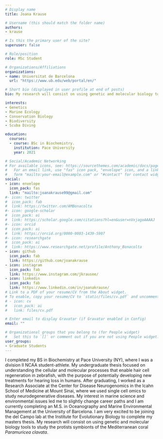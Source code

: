 ```yaml
---
# Display name
title: Joana Krause

# Username (this should match the folder name)
authors:
- krause

# Is this the primary user of the site?
superuser: false

# Role/position
role: MSc Student

# Organizations/Affiliations
organizations:
- name: Universitat de Barcelona
  url: "https://www.ub.edu/web/portal/en/"

# Short bio (displayed in user profile at end of posts)
bio: My research will consist on using genetic and molecular biology tools to study the protists symbionts of the Mediterranean coral *Paramuricea clavata*.

interests:
- Genetics
- Marine Ecology
- Conservation Biology
- Biodiversity
- Scuba Diving

education:
  courses:
  - course: BSc in Biochemistry.
    institution: Pace University
    year: 2021

# Social/Academic Networking
# For available icons, see: https://sourcethemes.com/academic/docs/page-builder/#icons
#   For an email link, use "fas" icon pack, "envelope" icon, and a link in the
#   form "mailto:your-email@example.com" or "#contact" for contact widget.
social:
- icon: envelope
  icon_pack: fas
  link: "mailto:joanakrause99@gmail.com"
#- icon: twitter
#  icon_pack: fab
#  link: https://twitter.com/AMBonacolta
#- icon: google-scholar
#  icon_pack: ai
#  link: https://scholar.google.com/citations?hl=en&user=nVxjagoAAAAJ
#- icon: orcid
#  icon_pack: ai
#  link: https://orcid.org/0000-0003-1439-5907
#- icon: researchgate
#  icon_pack: ai
#  link: https://www.researchgate.net/profile/Anthony_Bonacolta
- icon: github
  icon_pack: fab
  link: https://github.com/joanakrause
- icon: instagram
  icon_pack: fab
  link: https://www.instagram.com/jkrausee/
- icon: linkedin
  icon_pack: fab
  link: https://www.linkedin.com/in/joanakrause/
# Link to a PDF of your resume/CV from the About widget.
# To enable, copy your resume/CV to `static/files/cv.pdf` and uncomment the lines below.
# - icon: cv
#   icon_pack: ai
#   link: files/cv.pdf

# Enter email to display Gravatar (if Gravatar enabled in Config)
email: ""

# Organizational groups that you belong to (for People widget)
#   Set this to `[]` or comment out if you are not using People widget.
user_groups:
- Graduate Students
---
```


I completed my BS in Biochemistry at Pace University (NY), where I was a division II NCAA student-athlete. My undergraduate thesis focused on understanding the cellular and molecular processes that enable hair cell regeneration in zebrafish, with the purpose of potentially developing new treatments for hearing loss in humans. After graduating, I worked as a Research Associate at the Center for Disease Neurogenomics in the Icahn School of Medicine at Mount Sinai, where we used single cell omics to study neurodegenerative diseases. My interest in marine science and environmental issues led me to slightly change career paths and I am currently completing an M.S. in Oceanography and Marine Environmental Management at the University of Barcelona. I am very excited to be joining the del Campo lab at the Institute for Evolutionary Biology to complete my masters thesis. My research will consist on using genetic and molecular biology tools to study the protists symbionts of the Mediterranean coral *Paramuricea clavata*.
